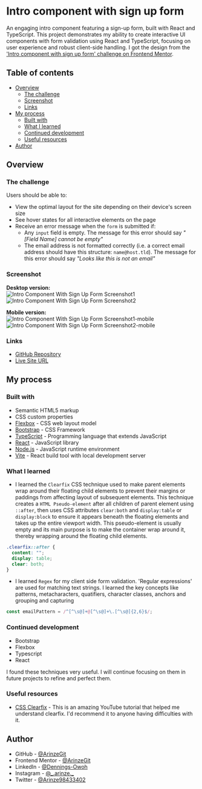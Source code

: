 # Intro component with sign up form

An engaging intro component featuring a sign-up form, built with React and TypeScript. This project demonstrates my ability to create interactive UI components with form validation using React and TypeScript, focusing on user experience and robust client-side handling. I got the design from the ['Intro component with sign up form' challenge on Frontend Mentor](https://www.frontendmentor.io/challenges/intro-component-with-signup-form-5cf91bd49edda32581d28fd1).

## Table of contents

- [Overview](#overview)
  - [The challenge](#the-challenge)
  - [Screenshot](#screenshot)
  - [Links](#links)
- [My process](#my-process)
  - [Built with](#built-with)
  - [What I learned](#what-i-learned)
  - [Continued development](#continued-development)
  - [Useful resources](#useful-resources)
- [Author](#author)

## Overview

### The challenge

Users should be able to:

- View the optimal layout for the site depending on their device's screen size
- See hover states for all interactive elements on the page
- Receive an error message when the `form` is submitted if:
  - Any `input` field is empty. The message for this error should say _"[Field Name] cannot be empty"_
  - The email address is not formatted correctly (i.e. a correct email address should have this structure: `name@host.tld`). The message for this error should say _"Looks like this is not an email"_

### Screenshot

**Desktop version:**  
![Intro Component With Sign Up Form Screenshot1](/public/Intro%20Component%20With%20Sign%20Up%20Form%20Screenshot1.PNG)  
![Intro Component With Sign Up Form Screenshot2](/public/Intro%20Component%20With%20Sign%20Up%20Form%20Screenshot2.PNG)

**Mobile version:**  
![Intro Component With Sign Up Form Screenshot1-mobile](/public/Intro%20Component%20With%20Sign%20Up%20Form%20Screenshot1-mobile.PNG)  
![Intro Component With Sign Up Form Screenshot2-mobile](/public/Intro%20Component%20With%20Sign%20Up%20Form%20Screenshot2-mobile.PNG)

### Links

- [GitHub Repository](https://github.com/ArinzeGit/Intro-Component-With-Sign-Up-Form)
- [Live Site URL](https://arinzegit.github.io/Intro-Component-With-Sign-Up-Form/)

## My process

### Built with

- Semantic HTML5 markup
- CSS custom properties
- [Flexbox](https://www.w3.org/TR/css-flexbox-1/) - CSS web layout model
- [Bootstrap](https://getbootstrap.com/) - CSS Framework
- [TypeScript](https://www.typescriptlang.org/) - Programming language that extends JavaScript
- [React](https://react.dev/) - JavaScript library
- [Node.js](https://nodejs.org/) - JavaScript runtime environment
- [Vite](https://vitejs.dev/) - React build tool with local development server

### What I learned

- I learned the `Clearfix` CSS technique used to make parent elements wrap around their floating child elements to prevent their margins or paddings from affecting layout of subsequent elements. This technique creates a `HTML Pseudo-element` after all children of parent element using `::after`, then uses CSS attributes `clear:both` and `display:table` or `display:block` to ensure it appears beneath the floating elements and takes up the entire viewport width. This pseudo-element is usually empty and its main purpose is to make the container wrap around it, thereby wrapping around the floating child elements.

```css
.clearfix::after {
  content: "";
  display: table;
  clear: both;
}
```

- I learned `Regex` for my client side form validation. 'Regular expressions' are used for matching text strings. I learned the key concepts like patterns, metacharacters, quatifiers, character classes, anchors and grouping and capturing

```js
const emailPattern = /^[^\s@]+@[^\s@]+\.[^\s@]{2,6}$/;
```

### Continued development

- Bootstrap
- Flexbox
- Typescript
- React

I found these techniques very useful. I will continue focusing on them in future projects to refine and perfect them.

### Useful resources

- [CSS Clearfix](https://youtu.be/2tC4PIlEz_o?si=YXKXOB1QXEEYqeFb) - This is an amazing YouTube tutorial that helped me understand clearfix. I'd recommend it to anyone having difficulties with it.

## Author

- GitHub - [@ArinzeGit](https://github.com/ArinzeGit)
- Frontend Mentor - [@ArinzeGit](https://www.frontendmentor.io/profile/ArinzeGit)
- LinkedIn - [@Dennings-Owoh](https://www.linkedin.com/in/dennings-owoh-4839971b1/)
- Instagram - [@\_.arinze.\_](https://www.instagram.com/_.arinze._/)
- Twitter - [@Arinze98433402](https://twitter.com/Arinze98433402)

